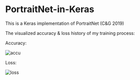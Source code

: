 # PortraitNet-in-Keras
This is a Keras implementation of PortraitNet (C&amp;G 2019)

The visualized accuracy & loss history of my training process:

Accuracy:

![accu](https://user-images.githubusercontent.com/20149275/204752651-a241d480-71f5-467c-8fb8-2c171158b844.png)

Loss:

![loss](https://user-images.githubusercontent.com/20149275/204752676-0121c760-c2af-4773-b9e3-7d5360139dd5.png)
